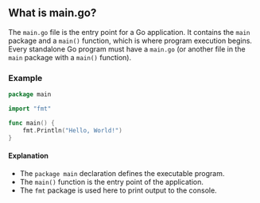 ## What is main.go?

The `main.go` file is the entry point for a Go application. It contains the `main` package and a `main()` function, which is where program execution begins. Every standalone Go program must have a `main.go` (or another file in the `main` package with a `main()` function).

### Example

```go
package main

import "fmt"

func main() {
    fmt.Println("Hello, World!")
}
```

#### Explanation
- The `package main` declaration defines the executable program.
- The `main()` function is the entry point of the application.
- The `fmt` package is used here to print output to the console.

